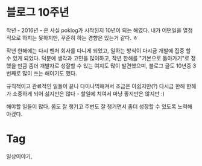 블로그 10주년
===========

작년 - 2016년 - 은 사실 poklog가 시작된지 10년이 되는 해였다. 내가 어떤일을 열정적으로 하지는 못하지만, 꾸준히 하는 경향은 있는거 같다. ㅎ

작년 한해에는 다시 벤처 회사를 다니게 되었고, 일하는 방식이 다시금 개발에 집중 할 수 있게 되었다. 덕분에 생각과 고민을 많이하고, 작년 한해를 "기본으로 돌아가기"로 정했을 만큼 좀더 개발자로 성잘할 수 있는 여지도 많이 발견했으며, 블로그 글도 10년중 3번째로 많이 쓰는 해이기도 했다.

규칙적이고 관료적인 일들이 끝나 다이나믹해져서 조금은 아쉽지만(?) 다시금 한해 한해가 소중하게 되어 싫지만은 않다 - 할일에 치여서 마냥 좋지만은 않지만 :)

해야할 일들이 많다. 몸도 잘 챙기고 주변도 잘 챙기면서 좀더 성장할 수 있도록 노력해야겠다.

Tag
====
일상이야기,